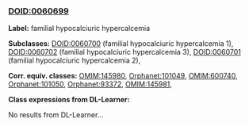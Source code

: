 
### [DOID:0060699](http://purl.obolibrary.org/obo/DOID_0060699)
**Label:** familial hypocalciuric hypercalcemia

**Subclasses:** [DOID:0060700](http://purl.obolibrary.org/obo/DOID_0060700) (familial hypocalciuric hypercalcemia 1), [DOID:0060702](http://purl.obolibrary.org/obo/DOID_0060702) (familial hypocalciuric hypercalcemia 3), [DOID:0060701](http://purl.obolibrary.org/obo/DOID_0060701) (familial hypocalciuric hypercalcemia 2), 

**Corr. equiv. classes:** [OMIM:145980](http://purl.obolibrary.org/obo/OMIM_145980), [Orphanet:101049](http://www.orpha.net/ORDO/Orphanet_101049), [OMIM:600740](http://purl.obolibrary.org/obo/OMIM_600740), [Orphanet:101050](http://www.orpha.net/ORDO/Orphanet_101050), [Orphanet:93372](http://www.orpha.net/ORDO/Orphanet_93372), [OMIM:145981](http://purl.obolibrary.org/obo/OMIM_145981), 

**Class expressions from DL-Learner:**

No results from DL-Learner...



